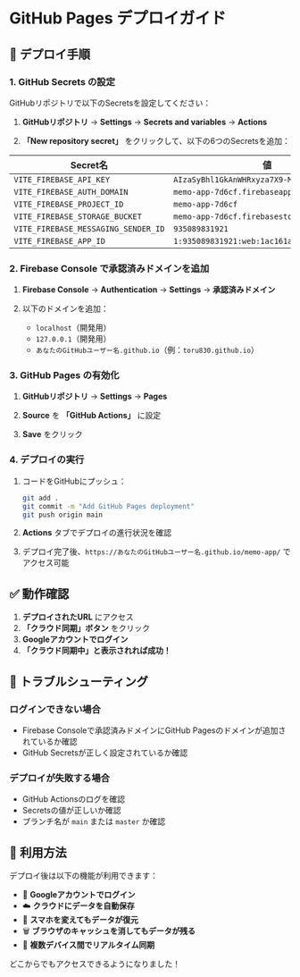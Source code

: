 # GitHub Pages デプロイガイド

## 🚀 デプロイ手順

### 1. GitHub Secrets の設定

GitHubリポジトリで以下のSecretsを設定してください：

1. **GitHubリポジトリ** → **Settings** → **Secrets and variables** → **Actions**

2. **「New repository secret」** をクリックして、以下の6つのSecretsを追加：

| Secret名 | 値 |
|---------|-----|
| `VITE_FIREBASE_API_KEY` | `AIzaSyBhl1GkAnWHRxyza7X9-M8Y3sdWhHGRiC0` |
| `VITE_FIREBASE_AUTH_DOMAIN` | `memo-app-7d6cf.firebaseapp.com` |
| `VITE_FIREBASE_PROJECT_ID` | `memo-app-7d6cf` |
| `VITE_FIREBASE_STORAGE_BUCKET` | `memo-app-7d6cf.firebasestorage.app` |
| `VITE_FIREBASE_MESSAGING_SENDER_ID` | `935089831921` |
| `VITE_FIREBASE_APP_ID` | `1:935089831921:web:1ac161a36bc175c1090e50` |

### 2. Firebase Console で承認済みドメインを追加

1. **Firebase Console** → **Authentication** → **Settings** → **承認済みドメイン**

2. 以下のドメインを追加：
   - `localhost`（開発用）
   - `127.0.0.1`（開発用）
   - `あなたのGitHubユーザー名.github.io`（例：`toru830.github.io`）

### 3. GitHub Pages の有効化

1. **GitHubリポジトリ** → **Settings** → **Pages**

2. **Source** を **「GitHub Actions」** に設定

3. **Save** をクリック

### 4. デプロイの実行

1. コードをGitHubにプッシュ：
   ```bash
   git add .
   git commit -m "Add GitHub Pages deployment"
   git push origin main
   ```

2. **Actions** タブでデプロイの進行状況を確認

3. デプロイ完了後、`https://あなたのGitHubユーザー名.github.io/memo-app/` でアクセス可能

## ✅ 動作確認

1. **デプロイされたURL** にアクセス
2. **「クラウド同期」ボタン** をクリック
3. **Googleアカウントでログイン**
4. **「クラウド同期中」と表示されれば成功！**

## 🔧 トラブルシューティング

### ログインできない場合
- Firebase Consoleで承認済みドメインにGitHub Pagesのドメインが追加されているか確認
- GitHub Secretsが正しく設定されているか確認

### デプロイが失敗する場合
- GitHub Actionsのログを確認
- Secretsの値が正しいか確認
- ブランチ名が `main` または `master` か確認

## 📱 利用方法

デプロイ後は以下の機能が利用できます：

- 🔐 **Googleアカウントでログイン**
- ☁️ **クラウドにデータを自動保存**
- 📱 **スマホを変えてもデータが復元**
- 🗑️ **ブラウザのキャッシュを消してもデータが残る**
- 🔄 **複数デバイス間でリアルタイム同期**

どこからでもアクセスできるようになりました！
